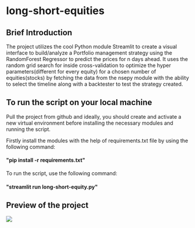 # long-short-equities

## Brief Introduction
The project utilizes the cool Python module Streamlit to create a visual interface to build/analyze a Portfolio management strategy using the RandomForest Regressor to predict the prices for n days ahead. It uses the random grid search for inside cross-validation to optimize the hyper parameters(different for every equity) for a chosen number of equities(stocks) by fetching the data from the nsepy module with the ability to select the timeline along with a backtester to test the strategy created.

## To run the script on your local machine
Pull the project from github and ideally, you should create and activate a new virtual environment before installing the necessary modules and running the script.

Firstly install the modules with the help of requirements.txt file by using the following command:
#### "pip install -r requirements.txt"
To run the script, use the following command:
#### "streamlit run long-short-equity.py"


## Preview of the project

![](gif_lse.gif)
